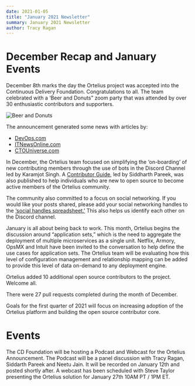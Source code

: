 ```yaml
---
date: 2021-01-05
title: "January 2021 Newsletter"
summary: January 2021 Newsletter
author: Tracy Ragan
---
```


# December Recap and January Events

December 8th marks the day the Ortelius project was accepted into the Continuous Delivery Foundation. Congratulations to all.  The team celebrated with a ‘Beer and Donuts” zoom party that was attended by over 30 enthusiastic contributors and supporters.

<div class="col-center">
<img src="/images/beeranddonuts.png" alt="Beer and Donuts" />
</div>
<p></p>
The announcement generated some news with articles by:

- [DevOps.com](https://devops.com/cd-foundation-welcomes-ortelius-open-source-microservices-management-platform-as-new-incubating-project/)
- [ITNewsOnline.com](https://www.itnewsonline.com/PRNewswire/Ortelius-Accepted-into-the-Continuous-Delivery-Foundation/724344)
- [CTOUniverse.com](https://www.ctouniverse.com/?query=ortelius)

In December, the Ortelius team focused on simplifying the ‘on-boarding’ of new contributing members through the use of bots in the Discord Channel led by Karamjot Singh. A [Contributor Guide](https://docs.ortelius.io/guides/contributorguide/), led by Siddharth Pareek, was also published to help individuals who are new to open source to become active members of the Ortelius community.

The community also committed to a focus on social networking. If you would like your posts shared, please add your social networking handles to the [‘social handles spreadsheet.’](https://docs.google.com/spreadsheets/d/1yrmAf0E58hBWp93L9drAvFuvlVZlxeGJ7zSaRnXSZgU/edit?ouid=107058556126576691640&usp=sheets_home&ths=true) This also helps us identify each other on the Discord channel.

January is all about being back to work. This month, Ortelius begins the discussion around “application sets,” which is the need to aggregate the deployment of multiple microservices as a single unit. Netflix, Armory, OpsMX and Intuit have been invited to the conversation to help define the use cases for application sets.  The Ortelius team will be evaluating how this level of configuration management and relationship mapping can be added to provide this level of data on-demand to any deployment engine.

Ortelius added 10 additional open source contributors to the project. Welcome all.

There were 27 pull requests completed during the month of December.

Goals for the first quarter of 2021 will focus on increasing adoption of the Ortelius platform and building the open source contributor core.

# Events

The CD Foundation will be hosting a Podcast and Webcast for the Ortelius Announcement.  The Podcast will be a panel discussion with Tracy Ragan, Siddarth Pareek and Neetu Jain. It will be recorded on January 12th and posted shortly after. A webcast has been scheduled with Steve Taylor presenting the Ortelius solution for January 27th 10AM PT / 1PM ET.
